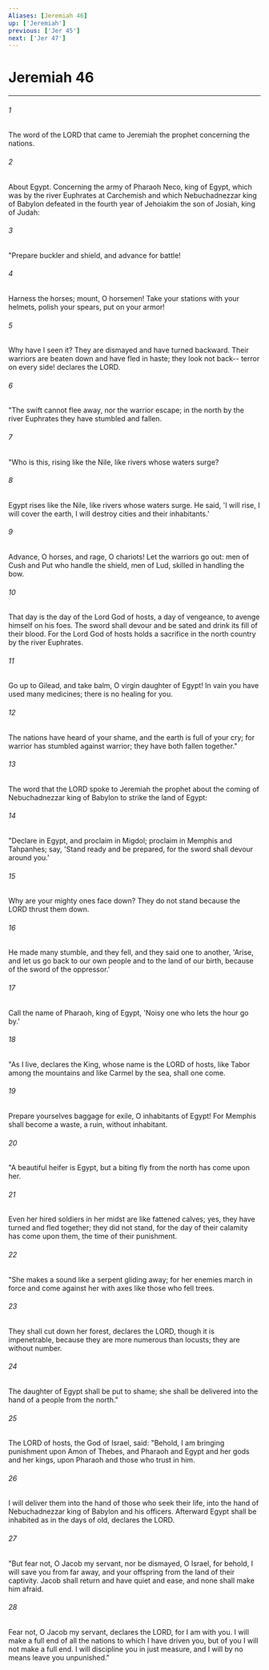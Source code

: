 ```yaml
---
Aliases: [Jeremiah 46]
up: ['Jeremiah']
previous: ['Jer 45']
next: ['Jer 47']
---
```

# Jeremiah 46
***



###### 1 
The word of the LORD that came to Jeremiah the prophet concerning the nations. 

###### 2 
About Egypt. Concerning the army of Pharaoh Neco, king of Egypt, which was by the river Euphrates at Carchemish and which Nebuchadnezzar king of Babylon defeated in the fourth year of Jehoiakim the son of Josiah, king of Judah: 

###### 3 
"Prepare buckler and shield, and advance for battle! 

###### 4 
Harness the horses; mount, O horsemen! Take your stations with your helmets, polish your spears, put on your armor! 

###### 5 
Why have I seen it? They are dismayed and have turned backward. Their warriors are beaten down and have fled in haste; they look not back-- terror on every side! declares the LORD. 

###### 6 
"The swift cannot flee away, nor the warrior escape; in the north by the river Euphrates they have stumbled and fallen. 

###### 7 
"Who is this, rising like the Nile, like rivers whose waters surge? 

###### 8 
Egypt rises like the Nile, like rivers whose waters surge. He said, 'I will rise, I will cover the earth, I will destroy cities and their inhabitants.' 

###### 9 
Advance, O horses, and rage, O chariots! Let the warriors go out: men of Cush and Put who handle the shield, men of Lud, skilled in handling the bow. 

###### 10 
That day is the day of the Lord God of hosts, a day of vengeance, to avenge himself on his foes. The sword shall devour and be sated and drink its fill of their blood. For the Lord God of hosts holds a sacrifice in the north country by the river Euphrates. 

###### 11 
Go up to Gilead, and take balm, O virgin daughter of Egypt! In vain you have used many medicines; there is no healing for you. 

###### 12 
The nations have heard of your shame, and the earth is full of your cry; for warrior has stumbled against warrior; they have both fallen together." 

###### 13 
The word that the LORD spoke to Jeremiah the prophet about the coming of Nebuchadnezzar king of Babylon to strike the land of Egypt: 

###### 14 
"Declare in Egypt, and proclaim in Migdol; proclaim in Memphis and Tahpanhes; say, 'Stand ready and be prepared, for the sword shall devour around you.' 

###### 15 
Why are your mighty ones face down? They do not stand because the LORD thrust them down. 

###### 16 
He made many stumble, and they fell, and they said one to another, 'Arise, and let us go back to our own people and to the land of our birth, because of the sword of the oppressor.' 

###### 17 
Call the name of Pharaoh, king of Egypt, 'Noisy one who lets the hour go by.' 

###### 18 
"As I live, declares the King, whose name is the LORD of hosts, like Tabor among the mountains and like Carmel by the sea, shall one come. 

###### 19 
Prepare yourselves baggage for exile, O inhabitants of Egypt! For Memphis shall become a waste, a ruin, without inhabitant. 

###### 20 
"A beautiful heifer is Egypt, but a biting fly from the north has come upon her. 

###### 21 
Even her hired soldiers in her midst are like fattened calves; yes, they have turned and fled together; they did not stand, for the day of their calamity has come upon them, the time of their punishment. 

###### 22 
"She makes a sound like a serpent gliding away; for her enemies march in force and come against her with axes like those who fell trees. 

###### 23 
They shall cut down her forest, declares the LORD, though it is impenetrable, because they are more numerous than locusts; they are without number. 

###### 24 
The daughter of Egypt shall be put to shame; she shall be delivered into the hand of a people from the north." 

###### 25 
The LORD of hosts, the God of Israel, said: "Behold, I am bringing punishment upon Amon of Thebes, and Pharaoh and Egypt and her gods and her kings, upon Pharaoh and those who trust in him. 

###### 26 
I will deliver them into the hand of those who seek their life, into the hand of Nebuchadnezzar king of Babylon and his officers. Afterward Egypt shall be inhabited as in the days of old, declares the LORD. 

###### 27 
"But fear not, O Jacob my servant, nor be dismayed, O Israel, for behold, I will save you from far away, and your offspring from the land of their captivity. Jacob shall return and have quiet and ease, and none shall make him afraid. 

###### 28 
Fear not, O Jacob my servant, declares the LORD, for I am with you. I will make a full end of all the nations to which I have driven you, but of you I will not make a full end. I will discipline you in just measure, and I will by no means leave you unpunished."
